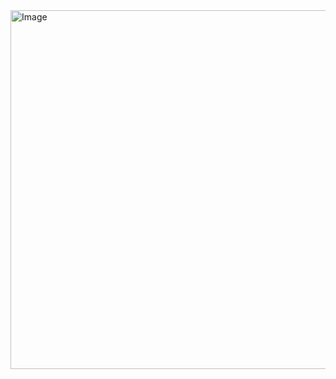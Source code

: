 <img width="944" height="574" alt="Image" src="https://github.com/user-attachments/assets/50ca540f-fe44-4ae8-8005-436b3a1e7d12" />
